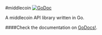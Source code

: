 #middlecoin [![GoDoc](https://godoc.org/github.com/norcalli/middlecoin?status.png)](https://godoc.org/github.com/norcalli/middlecoin)

A middlecoin API library written in Go.

####Check the documentation on [GoDocs!](https://godoc.org/github.com/norcalli/middlecoin).